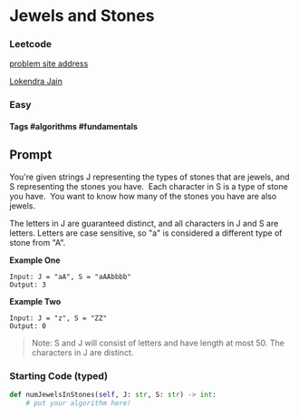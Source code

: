 # Jewels and Stones

### Leetcode
[problem site address](https://leetcode.com/problems/jewels-and-stones/description/)

[Lokendra Jain](https://leetcode.com/lokendrajain1994/)
### Easy
#### Tags #algorithms #fundamentals

## Prompt

You're given strings J representing the types of stones that are jewels, and
S representing the stones you have.  Each character in S is a type of stone
you have.  You want to know how many of the stones you have are also jewels.

The letters in J are guaranteed distinct, and all characters in J and S are
letters. Letters are case sensitive, so "a" is considered a different type of
stone from "A".

__Example One__
```
Input: J = "aA", S = "aAAbbbb"
Output: 3
```

__Example Two__
```
Input: J = "z", S = "ZZ"
Output: 0
```

>Note: S and J will consist of letters and have length at most 50. The characters in J are distinct.

### Starting Code (typed)

``` python
def numJewelsInStones(self, J: str, S: str) -> int:
    # put your algorithm here!
```
